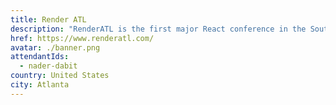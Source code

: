 ```yaml
---
title: Render ATL
description: "RenderATL is the first major React conference in the Southern United States. Conceived by a team of passionate React engineers who're looking to help drive more diversity, inclusion, and, accessibility into the React ecosystem."
href: https://www.renderatl.com/
avatar: ./banner.png
attendantIds:
  - nader-dabit
country: United States
city: Atlanta
---
```

